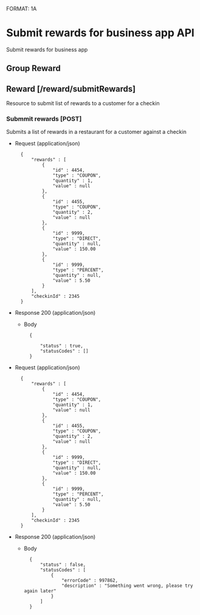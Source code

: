 FORMAT: 1A

# Submit rewards for business app API
Submit rewards for business app

## Group Reward

## Reward [/reward/submitRewards]

Resource to submit list of rewards to a customer for a checkin

### Submmit rewards [POST]

Submits a list of rewards in a restaurant for a customer against a checkin

+ Request (application/json)

        {
            "rewards" : [
                {
                    "id" : 4454,
                    "type" : "COUPON",
                    "quantity" : 1,
                    "value" : null
                },
                {
                    "id" : 4455,
                    "type" : "COUPON",
                    "quantity" : 2,
                    "value" : null
                },
                {
                    "id" : 9999,
                    "type" : "DIRECT",
                    "quantity" : null,
                    "value" : 150.00
                },
                {
                    "id" : 9999,
                    "type" : "PERCENT",
                    "quantity" : null,
                    "value" : 5.50
                }
            ],
            "checkinId" : 2345
        }

+ Response 200 (application/json)

    + Body 

            {
                
                "status" : true,
                "statusCodes" : []
            }

+ Request (application/json)

        {
            "rewards" : [
                {
                    "id" : 4454,
                    "type" : "COUPON",
                    "quantity" : 1,
                    "value" : null
                },
                {
                    "id" : 4455,
                    "type" : "COUPON",
                    "quantity" : 2,
                    "value" : null
                },
                {
                    "id" : 9999,
                    "type" : "DIRECT",
                    "quantity" : null,
                    "value" : 150.00
                },
                {
                    "id" : 9999,
                    "type" : "PERCENT",
                    "quantity" : null,
                    "value" : 5.50
                }
            ],
            "checkinId" : 2345
        }

+ Response 200 (application/json)

    + Body 

            {
                "status" : false,
                "statusCodes" : [
                    {
                        "errorCode" : 997862,
                        "description" : "Something went wrong, please try again later"
                    }
                ]
            }
